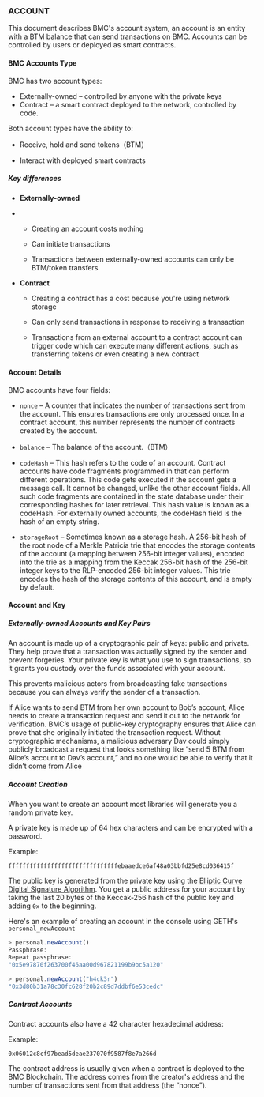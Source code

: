 ### ACCOUNT

This document describes BMC's account system, an account is an entity with a BTM balance that can send transactions on BMC. Accounts can be controlled by users or deployed as smart contracts.

#### BMC Accounts Type  

BMC has two account types: 

- Externally-owned – controlled by anyone with the private keys
- Contract – a smart contract deployed to the network, controlled by code. 

Both account types have the ability to:

- Receive, hold and send tokens（BTM）

- Interact with deployed smart contracts

##### Key differences

- **Externally-owned**
- 
  - Creating an account costs nothing

  - Can initiate transactions

  - Transactions between externally-owned accounts can only be BTM/token transfers

- **Contract**

  - Creating a contract has a cost because you're using network storage

  - Can only send transactions in response to receiving a transaction

  - Transactions from an external account to a contract account can trigger code which can execute many different actions, such as transferring tokens or even creating a new contract


#### Account Details

BMC accounts have four fields:

- `nonce` – A counter that indicates the number of transactions sent from the account. This ensures transactions are only processed once. In a contract account, this number represents the number of contracts created by the account.

- `balance` – The balance of the account.（BTM）

- `codeHash` – This hash refers to the code of an account. Contract accounts have code fragments programmed in that can perform different operations. This code gets executed if the account gets a message call. It cannot be changed, unlike the other account fields. All such code fragments are contained in the state database under their corresponding hashes for later retrieval. This hash value is known as a codeHash. For externally owned accounts, the codeHash field is the hash of an empty string.

- `storageRoot` – Sometimes known as a storage hash. A 256-bit hash of the root node of a Merkle Patricia trie that encodes the storage contents of the account (a mapping between 256-bit integer values), encoded into the trie as a mapping from the Keccak 256-bit hash of the 256-bit integer keys to the RLP-encoded 256-bit integer values. This trie encodes the hash of the storage contents of this account, and is empty by default.

#### Account and Key

##### Externally-owned Accounts and Key Pairs 

An account is made up of a cryptographic pair of keys: public and private. They help prove that a transaction was actually signed by the sender and prevent forgeries. Your private key is what you use to sign transactions, so it grants you custody over the funds associated with your account. 

This prevents malicious actors from broadcasting fake transactions because you can always verify the sender of a transaction.

If Alice wants to send BTM from her own account to Bob’s account, Alice needs to create a transaction request and send it out to the network for verification. BMC’s usage of public-key cryptography ensures that Alice can prove that she originally initiated the transaction request. Without cryptographic mechanisms, a malicious adversary Dav could simply publicly broadcast a request that looks something like “send 5 BTM from Alice’s account to Dav’s account,” and no one would be able to verify that it didn’t come from Alice

##### Account Creation  

When you want to create an account most libraries will generate you a random private key.

A private key is made up of 64 hex characters and can be encrypted with a password.

Example:

`fffffffffffffffffffffffffffffffebaaedce6af48a03bbfd25e8cd036415f`

The public key is generated from the private key using the [Elliptic Curve Digital Signature Algorithm](https://wikipedia.org/wiki/Elliptic_Curve_Digital_Signature_Algorithm). You get a public address for your account by taking the last 20 bytes of the Keccak-256 hash of the public key and adding `0x` to the beginning.

Here's an example of creating an account in the console using GETH's `personal_newAccount`

```js
> personal.newAccount()
Passphrase:
Repeat passphrase:
"0x5e97870f263700f46aa00d967821199b9bc5a120"

> personal.newAccount("h4ck3r")
"0x3d80b31a78c30fc628f20b2c89d7ddbf6e53cedc"
```

##### Contract Accounts  

Contract accounts also have a 42 character hexadecimal address:

Example:

`0x06012c8cf97bead5deae237070f9587f8e7a266d`

The contract address is usually given when a contract is deployed to the BMC Blockchain. The address comes from the creator's address and the number of transactions sent from that address (the “nonce”).









